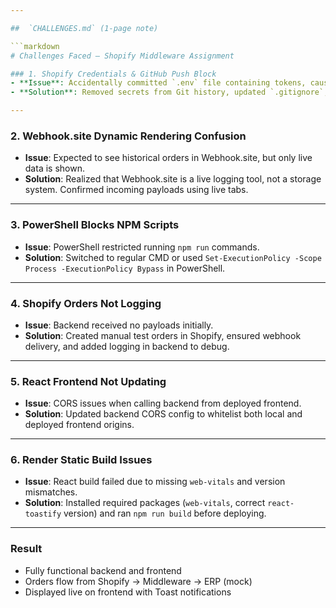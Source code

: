 ```yaml
---

##  `CHALLENGES.md` (1-page note)

```markdown
# Challenges Faced – Shopify Middleware Assignment

### 1. Shopify Credentials & GitHub Push Block
- **Issue**: Accidentally committed `.env` file containing tokens, causing GitHub to block pushes due to detected secrets.
- **Solution**: Removed secrets from Git history, updated `.gitignore`, and ensured proper use of `.env` files going forward.

---
```


### 2. Webhook.site Dynamic Rendering Confusion
- **Issue**: Expected to see historical orders in Webhook.site, but only live data is shown.
- **Solution**: Realized that Webhook.site is a live logging tool, not a storage system. Confirmed incoming payloads using live tabs.

---

### 3. PowerShell Blocks NPM Scripts
- **Issue**: PowerShell restricted running `npm run` commands.
- **Solution**: Switched to regular CMD or used `Set-ExecutionPolicy -Scope Process -ExecutionPolicy Bypass` in PowerShell.

---

### 4. Shopify Orders Not Logging
- **Issue**: Backend received no payloads initially.
- **Solution**: Created manual test orders in Shopify, ensured webhook delivery, and added logging in backend to debug.

---

### 5. React Frontend Not Updating
- **Issue**: CORS issues when calling backend from deployed frontend.
- **Solution**: Updated backend CORS config to whitelist both local and deployed frontend origins.

---

### 6. Render Static Build Issues
- **Issue**: React build failed due to missing `web-vitals` and version mismatches.
- **Solution**: Installed required packages (`web-vitals`, correct `react-toastify` version) and ran `npm run build` before deploying.

---

### Result
- Fully functional backend and frontend
- Orders flow from Shopify → Middleware → ERP (mock)
- Displayed live on frontend with Toast notifications

